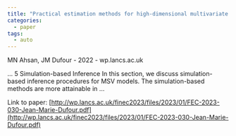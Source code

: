 ```yaml
---
title: "Practical estimation methods for high-dimensional multivariate stochastic volatility models"
categories:
  - paper
tags:
  - auto
---
```

MN Ahsan, JM Dufour - 2022 - wp.lancs.ac.uk

… 5 Simulation-based Inference In this section, we discuss simulation-based inference procedures for MSV models. The simulation-based methods are more attainable in …

Link to paper: [http://wp.lancs.ac.uk/finec2023/files/2023/01/FEC-2023-030-Jean-Marie-Dufour.pdf](http://wp.lancs.ac.uk/finec2023/files/2023/01/FEC-2023-030-Jean-Marie-Dufour.pdf)
